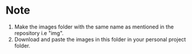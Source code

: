 # Note
1. Make the images folder with the same name as mentioned in the repository i.e "img".
2. Download and paste the images in this folder in your personal project folder.
